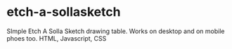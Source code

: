 # etch-a-sollasketch
SImple Etch A Solla Sketch drawing table. Works on desktop and on mobile phoes too. HTML, Javascript, CSS
